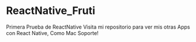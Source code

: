 # ReactNative_Fruti
Primera Prueba de ReactNative
Visita mi repositorio para ver mis otras Apps con React Native, Como Mac Soporte!
